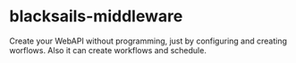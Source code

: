 # blacksails-middleware
Create your WebAPI without programming, just by configuring and creating worflows. Also it can create workflows and schedule.
